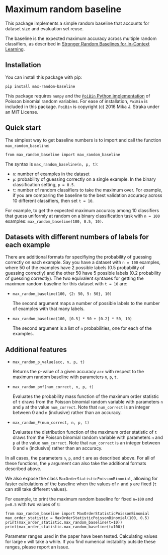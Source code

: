 # Maximum random baseline

This package implements a simple random baseline that accounts for dataset size
and evaluation set reuse.

The baseline is the expected maximum accuracy across multiple random classifiers,
as described in [Stronger Random Baselines for In-Context Learning](https://arxiv.org/pdf/2404.13020).

## Installation

You can install this package with pip:

```
pip install max-random-baseline
```

This package requires `numpy` and the
[`PoiBin` Python implementation](https://github.com/tsakim/poibin)
of Poisson binomial random variables. 
For ease of installation, `PoiBin` is included in this package.
`PoiBin` is copyright (c) 2016 Mika J. Straka under an MIT License.

## Quick start

The simplest way to get baseline numbers is to import and call the function
`max_random_baseline`:

```
from max_random_baseline import max_random_baseline
```

The syntax is ```max_random_baseline(n, p, t)```:

- `n`: number of examples in the dataset
- `p`: probability of guessing correctly on a single example.
  In the binary classification setting, `p = 0.5`.
- `t`: number of random classifiers to take the maximum over.
  For example, if you are comparing the baseline to the best validation accuracy
  across 10 different classifiers, then set `t = 10`.

For example, to get the expected maximum accuracy among 10 classifiers that
guess uniformly at random on a binary classification task with `n = 100`
examples: `max_random_baseline(100, 0.5, 10)`.


## Datasets with different numbers of labels for each example

There are additional formats for specifiying the probability of guessing correctly on each example.
Say you have a dataset with `n = 100` examples, where 50 of the examples have 2
possible labels (0.5 probability of guessing correctly) and the other 50 have 5
possible labels (0.2 probability of guessing correctly). The two equivalent syntaxes
for getting the maximum random baseline for this dataset with `t = 10` are:


- `max_random_baseline(100, {2: 50, 5: 50}, 10)`
    
   The second argument maps a number of possible labels to the number of
   examples with that many labels.

- `max_random_baseline(100, [0.5] * 50 + [0.2] * 50, 10)`
    
    The second argument is a list of `n` probabilities, one for each of the examples.

## Additional features

- `max_random_p_value(acc, n, p, t)`

    Returns the $p$-value of a given accuracy `acc` with respect to the maximum
    random baseline with parameters `n`, `p`, `t`.

- `max_random_pmf(num_correct, n, p, t)`

    Evaluates the probability mass function of the maximum order statistic of
    `t` draws from the Poisson binomial random variable with parameters `n` and `p`
    at the value `num_correct`. Note that `num_correct` is an integer between 0
    and `n` (inclusive) rather than an accuracy.

- `max_random_F(num_correct, n, p, t)`

    Evaluates the distribution function of the maximum order statistic of
    `t` draws from the Poisson binomial random variable with parameters `n` and `p`
    at the value `num_correct`. Note that `num_correct` is an integer between 0
    and `n` (inclusive) rather than an accuracy.

In all cases, the parameters `n`, `p`, and `t` are as described above.
For all of these functions, the `p` argument can also take the additional formats
described above.

We also expose the class `MaxOrderStatisticPoissonBinomial`, allowing for faster
calculations of the baseline when the values of `n` and `p` are fixed (`t` can
still take different values).

For example, to print the maximum random baseline for fixed `n=100` and `p=0.5`
with two values of `t`:

```
from max_random_baseline import MaxOrderStatisticPoissonBinomial
max_order_statistic = MaxOrderStatisticPoissonBinomial(100, 0.5)
print(max_order_statistic.max_random_baseline(t=10))
print(max_order_statistic.max_random_baseline(t=100))
```

Parameter ranges used in the paper have been tested.
Calculating values for large `n` will take a while.
If you find numerical instability outside these ranges, please report an issue.